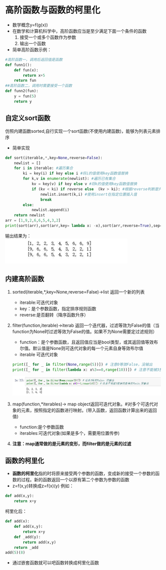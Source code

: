 # 高阶函数与函数的柯里化

* 数学概念y=f(g(x))
* 在数学和计算机科学中，高阶函数应当是至少满足下面一个条件的函数
    1. 接受一个或多个函数作为参数
    2. 输出一个函数
* 简单高阶函数示例：  

````python
#高阶函数一，调用后返回值是函数
def funn1():
    def fun(x):
        return x+5
    return fun
##高阶函数二，调用时需要接受一个函数
def funn2(fun):
    y = fun(5)
    return y
````

## 自定义sort函数  

仿照内建函数sorted,自行实现一个sort函数(不使用内建函数)，能够为列表元素排序  

* 简单实现

````python
def sort(iterable,*,key=None,reverse=False):
    newlist = []
    for i in iterable: #遍历集合
        ki = key(i) if key else i #将i的值使用key函数值替换
        for k,v in enumerate(newlist): #遍历已有集合
            kv = key(v) if key else v #将k的值使用key函数值替换
            if (kv < ki) if reverse else  (kv > ki): #根据reverse判断是升序函数降序
                newlist.insert(k,i) #使用insert在指定位置插入值
                break
        else:
            newlist.append(i)
    return newlist
arr = [1,9,2,6,6,5,4,3,2]
print(sort(arr),sort(arr,key= lambda x: -x),sort(arr,reverse=True),sep="\n")
````  

输出结果为：  
![higfun001](https://raw.githubusercontent.com/1263351411/xdd.github.io/master/img/higfun001.jpg)

## 内建高阶函数

1. sorted(iterable,*,key=None,reverse=False)->list 返回一个新的列表
    * iterable:可迭代对象
    * key：是个参数函数，指定排序规则函数
    * reverse:是否翻转（降序函数升序）
2. filter(function,iterable)->iterab 返回一个迭代器，过滤等效为False的值（当function为None时过滤等效为False的值。如果不为None需要定过滤规则）
    * function：是个参数函数，且返回值应当是bool类型，或其返回值等效布尔值。默认值是None则可迭代对象的每一个元素自身等效布尔值
    * iterable 可迭代对象

    ````python
    print([_ for _ in filter(None,range(5))]) # 注意0等效False，没输出
    print([_ for _ in filter(lambda x: x%3==0,range(10))]) # 注意不能被3整除的数等效Fasle,没输出
    ````  

    ![higfun002](https://raw.githubusercontent.com/1263351411/xdd.github.io/master/img/higfun002.jpg)
3. map(function,*iterables)-> map object返回可迭代对象。#对多个可迭代对象的元素，按照指定的函数进行映射。(带入函数，返回函数计算出来的返回值)
    * function:是个参数函数
    * iterables:可迭代对象(如果是多个，需要用位置传参)
4. **注意：map通常做的是元素的变形，而filter做的是元素的过滤**

## 函数的柯里化

* **函数的柯里化**指的时将原来接受两个参数的函数，变成新的接受一个参数的函数的过程。新的函数返回一个以原有第二个参数为参数的函数
* z=f(x,y)转换成z=f(x)(y)
例如：

````python
def add(x,y):
    return x+y
````  

柯里化后：  

````python
def add(x):
    def add(x,y):
        return x+y
    def _add(y):
        return add(x,y)
    return _add
add(5)(8)
```` 

* 通过嵌套函数就可以吧函数转换成柯里化函数
